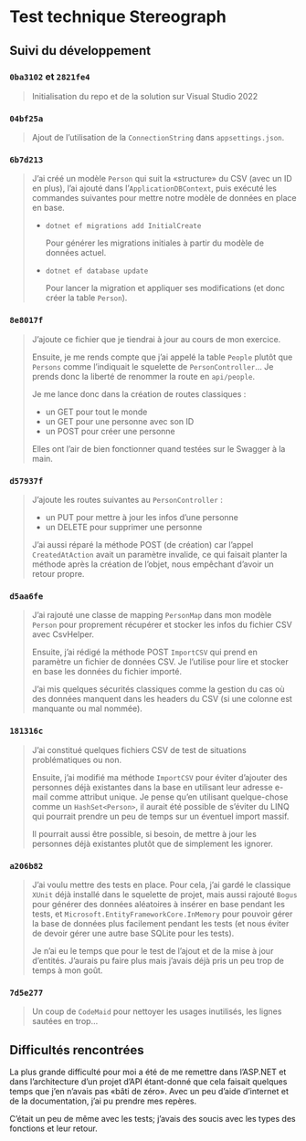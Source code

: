 # Test technique Stereograph

## Suivi du développement

### `0ba3102` et `2821fe4`

> Initialisation du repo et de la solution sur Visual Studio 2022

### `04bf25a`

> Ajout de l’utilisation de la `ConnectionString` dans `appsettings.json`.

### `6b7d213`

> J’ai créé un modèle `Person` qui suit la «structure» du CSV (avec un ID en plus), l’ai ajouté dans l’`ApplicationDBContext`, puis exécuté les commandes suivantes pour mettre notre modèle de données en place en base.
>
> - `dotnet ef migrations add InitialCreate`
>
>   Pour générer les migrations initiales à partir du modèle de données actuel.
>
> - `dotnet ef database update`
>
>   Pour lancer la migration et appliquer ses modifications (et donc créer la table `Person`).

### `8e8017f`

> J’ajoute ce fichier que je tiendrai à jour au cours de mon exercice.
>
> Ensuite, je me rends compte que j’ai appelé la table `People` plutôt que `Persons` comme l’indiquait le squelette de `PersonController`… Je prends donc la liberté de renommer la route en `api/people`.
>
> Je me lance donc dans la création de routes classiques :
>
> - un GET pour tout le monde
> - un GET pour une personne avec son ID
> - un POST pour créer une personne
>
> Elles ont l’air de bien fonctionner quand testées sur le Swagger à la main.

### `d57937f`

> J’ajoute les routes suivantes au `PersonController` :
>
> - un PUT pour mettre à jour les infos d’une personne
> - un DELETE pour supprimer une personne
>
> J’ai aussi réparé la méthode POST (de création) car l’appel `CreatedAtAction` avait un paramètre invalide, ce qui faisait planter la méthode après la création de l’objet, nous empêchant d’avoir un retour propre.

### `d5aa6fe`

> J’ai rajouté une classe de mapping `PersonMap` dans mon modèle `Person` pour proprement récupérer et stocker les infos du fichier CSV avec CsvHelper.
>
> Ensuite, j’ai rédigé la méthode POST `ImportCSV` qui prend en paramètre un fichier de données CSV. Je l’utilise pour lire et stocker en base les données du fichier importé.
>
> J’ai mis quelques sécurités classiques comme la gestion du cas où des données manquent dans les headers du CSV (si une colonne est manquante ou mal nommée).

### `181316c`

> J’ai constitué quelques fichiers CSV de test de situations problématiques ou non.
>
> Ensuite, j’ai modifié ma méthode `ImportCSV` pour éviter d’ajouter des personnes déjà existantes dans la base en utilisant leur adresse e-mail comme attribut unique. Je pense qu’en utilisant quelque-chose comme un `HashSet<Person>`, il aurait été possible de s’éviter du LINQ qui pourrait prendre un peu de temps sur un éventuel import massif.
>
> Il pourrait aussi être possible, si besoin, de mettre à jour les personnes déjà existantes plutôt que de simplement les ignorer.

### `a206b82`

> J’ai voulu mettre des tests en place. Pour cela, j’ai gardé le classique `XUnit` déjà installé dans le squelette de projet, mais aussi rajouté `Bogus` pour générer des données aléatoires à insérer en base pendant les tests, et `Microsoft.EntityFrameworkCore.InMemory` pour pouvoir gérer la base de données plus facilement pendant les tests (et nous éviter de devoir gérer une autre base SQLite pour les tests).
>
> Je n’ai eu le temps que pour le test de l’ajout et de la mise à jour d’entités. J’aurais pu faire plus mais j’avais déjà pris un peu trop de temps à mon goût.

### `7d5e277`

> Un coup de `CodeMaid` pour nettoyer les usages inutilisés, les lignes sautées en trop…

## Difficultés rencontrées

La plus grande difficulté pour moi a été de me remettre dans l’ASP.NET et dans l’architecture d’un projet d’API étant-donné que cela faisait quelques temps que j’en n’avais pas «bâti de zéro». Avec un peu d’aide d’internet et de la documentation, j’ai pu prendre mes repères.

C’était un peu de même avec les tests; j’avais des soucis avec les types des fonctions et leur retour.

